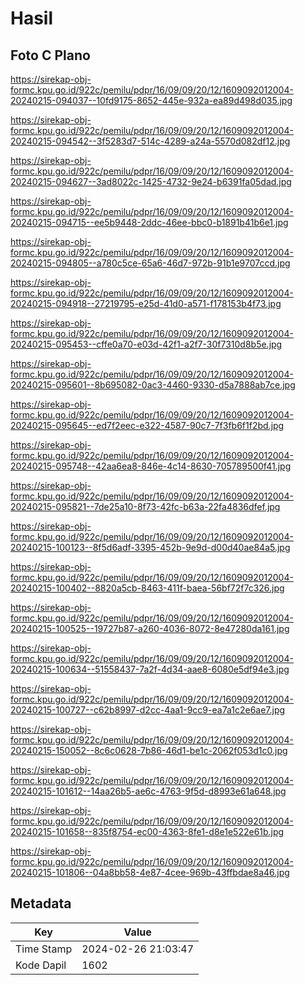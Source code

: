 # Hasil

## Foto C Plano

https://sirekap-obj-formc.kpu.go.id/922c/pemilu/pdpr/16/09/09/20/12/1609092012004-20240215-094037--10fd9175-8652-445e-932a-ea89d498d035.jpg

https://sirekap-obj-formc.kpu.go.id/922c/pemilu/pdpr/16/09/09/20/12/1609092012004-20240215-094542--3f5283d7-514c-4289-a24a-5570d082df12.jpg

https://sirekap-obj-formc.kpu.go.id/922c/pemilu/pdpr/16/09/09/20/12/1609092012004-20240215-094627--3ad8022c-1425-4732-9e24-b6391fa05dad.jpg

https://sirekap-obj-formc.kpu.go.id/922c/pemilu/pdpr/16/09/09/20/12/1609092012004-20240215-094715--ee5b9448-2ddc-46ee-bbc0-b1891b41b6e1.jpg

https://sirekap-obj-formc.kpu.go.id/922c/pemilu/pdpr/16/09/09/20/12/1609092012004-20240215-094805--a780c5ce-65a6-46d7-972b-91b1e9707ccd.jpg

https://sirekap-obj-formc.kpu.go.id/922c/pemilu/pdpr/16/09/09/20/12/1609092012004-20240215-094918--27219795-e25d-41d0-a571-f178153b4f73.jpg

https://sirekap-obj-formc.kpu.go.id/922c/pemilu/pdpr/16/09/09/20/12/1609092012004-20240215-095453--cffe0a70-e03d-42f1-a2f7-30f7310d8b5e.jpg

https://sirekap-obj-formc.kpu.go.id/922c/pemilu/pdpr/16/09/09/20/12/1609092012004-20240215-095601--8b695082-0ac3-4460-9330-d5a7888ab7ce.jpg

https://sirekap-obj-formc.kpu.go.id/922c/pemilu/pdpr/16/09/09/20/12/1609092012004-20240215-095645--ed7f2eec-e322-4587-90c7-7f3fb6f1f2bd.jpg

https://sirekap-obj-formc.kpu.go.id/922c/pemilu/pdpr/16/09/09/20/12/1609092012004-20240215-095748--42aa6ea8-846e-4c14-8630-705789500f41.jpg

https://sirekap-obj-formc.kpu.go.id/922c/pemilu/pdpr/16/09/09/20/12/1609092012004-20240215-095821--7de25a10-8f73-42fc-b63a-22fa4836dfef.jpg

https://sirekap-obj-formc.kpu.go.id/922c/pemilu/pdpr/16/09/09/20/12/1609092012004-20240215-100123--8f5d6adf-3395-452b-9e9d-d00d40ae84a5.jpg

https://sirekap-obj-formc.kpu.go.id/922c/pemilu/pdpr/16/09/09/20/12/1609092012004-20240215-100402--8820a5cb-8463-411f-baea-56bf72f7c326.jpg

https://sirekap-obj-formc.kpu.go.id/922c/pemilu/pdpr/16/09/09/20/12/1609092012004-20240215-100525--19727b87-a260-4036-8072-8e47280da161.jpg

https://sirekap-obj-formc.kpu.go.id/922c/pemilu/pdpr/16/09/09/20/12/1609092012004-20240215-100634--51558437-7a2f-4d34-aae8-6080e5df94e3.jpg

https://sirekap-obj-formc.kpu.go.id/922c/pemilu/pdpr/16/09/09/20/12/1609092012004-20240215-100727--c62b8997-d2cc-4aa1-9cc9-ea7a1c2e6ae7.jpg

https://sirekap-obj-formc.kpu.go.id/922c/pemilu/pdpr/16/09/09/20/12/1609092012004-20240215-150052--8c6c0628-7b86-46d1-be1c-2062f053d1c0.jpg

https://sirekap-obj-formc.kpu.go.id/922c/pemilu/pdpr/16/09/09/20/12/1609092012004-20240215-101612--14aa26b5-ae6c-4763-9f5d-d8993e61a648.jpg

https://sirekap-obj-formc.kpu.go.id/922c/pemilu/pdpr/16/09/09/20/12/1609092012004-20240215-101658--835f8754-ec00-4363-8fe1-d8e1e522e61b.jpg

https://sirekap-obj-formc.kpu.go.id/922c/pemilu/pdpr/16/09/09/20/12/1609092012004-20240215-101806--04a8bb58-4e87-4cee-969b-43ffbdae8a46.jpg


## Metadata

| Key        | Value               |
| ---------- | ------------------- |
| Time Stamp | 2024-02-26 21:03:47 |
| Kode Dapil | 1602                |



